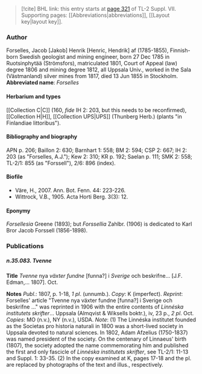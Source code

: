 > [!cite] BHL link: this entry starts at [page 321](https://www.biodiversitylibrary.org/page/33259825) of TL-2 Suppl. VII.
> Supporting pages: [[Abbreviations|abbreviations]], [[Layout key|layout key]].

### Author

Forselles, Jacob \[Jakob\] Henrik \[Henric, Hendrik\] af (1785-1855), Finnish-born Swedish geologist and mining engineer, born 27 Dec 1785 in Ruotsinphytää (Strömsfors), matriculated 1801, Court of Appeal (law) degree 1806 and mining degree 1812, all Uppsala Univ., worked in the Sala (Västmanland) silver mines from 1817, died 13 Jun 1855 in Stockholm. 
**Abbreviated name**: *Forselles*

#### Herbarium and types

[[Collection C|C]] (160, *fide* IH 2: 203, but this needs to be reconfirmed), [[Collection H|H]], [[Collection UPS|UPS]] (Thunberg Herb.) (plants "in Finlandiae littoribus").

#### Bibliography and biography

APN p. 206; Baillon 2: 630; Barnhart 1: 558; BM 2: 594; CSP 2: 667; IH 2: 203 (as "Forselles, A.J."); Kew 2: 310; KR p. 192; Saelan p. 111; SMK 2: 558; TL-2/1: 855 (as "Forssell"), 2/6: 896 (index).

#### Biofile

- Väre, H., 2007. Ann. Bot. Fenn. 44: 223-226.
- Wittrock, V.B., 1905. Acta Horti Berg. 3(3): 12.

#### Eponymy

*Forsellesia* Greene (1893); but *Forssellia* Zahlbr. (1906) is dedicated to Karl Bror Jacob Forssell (1856-1898).

### Publications

##### n.35.083. Tvenne

**Title**
*Tvenne* nya *växter fundne* \[funna?\] i *Sverige* och beskrifne... \[J.F. Edman,... 1807\]. Oct.

**Notes**
*Publ*.: 1807, p. 1-18, *1 pl*. (unnumb.). *Copy*: K (imperfect).
*Reprint*: Forselles' article "Tvenne nya växter fundne \[funna?\] i Sverige och beskrifne ..." was reprinted in 1906 with the entire contents of *Linnéska institutets skrifter*... Uppsala (Almqvist & Wiksells boktr.), iv, 23 p., *2 pl*. Oct. *Copies*: MO (n.v.), NY (n.v.), USDA.
*Note*: (1) The Linnéska institutet founded as the Societas pro historia naturali in 1800 was a short-lived society in Uppsala devoted to natural sciences. In 1802, Adam Afzelius (1750-1837) was named president of the society. On the centenary of Linnaeus' birth (1807), the society adopted the name commemorating him and published the first and only fascicle of *Linnéska institutets skrifter*, see TL-2/1: 11-13 and Suppl. 1: 33-35. (2) In the copy examined at K, pages 17-18 and the pl. are replaced by photographs of the text and illus., respectively.

